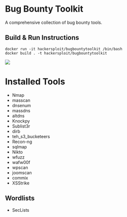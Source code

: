# Bug Bounty Toolkit
A comprehensive collection of bug bounty tools.

## Build & Run Instructions
```
docker run -it hackersploit/bugbountytoolkit /bin/bash
docker build . -t hackersploit/bugbountytoolkit
```
<a href="https://asciinema.org/a/dt7Ka199M2aU3vbZswW3XFmYp" target="_blank"><img src="https://asciinema.org/a/dt7Ka199M2aU3vbZswW3XFmYp.svg" /></a>
# Installed Tools
- Nmap
- masscan
- dnsenum
- massdns
- altdns
- Knockpy
- Sublist3r
- dirb
- teh_s3_bucketeers
- Recon-ng
- sqlmap
- Nikto
- wfuzz
- wafw00f
- wpscan
- joomscan
- commix
- XSStrike

## Wordlists
- SecLists
